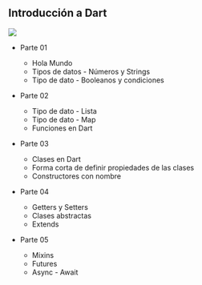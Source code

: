 ## Introducción a Dart

![](https://www.technotification.com/wp-content/uploads/2019/02/dart-programing-300x150.png)

+ Parte 01
	+ Hola Mundo
	+ Tipos de datos - Números y Strings
	+ Tipo de dato - Booleanos y condiciones

+ Parte 02
	+ Tipo de dato - Lista
	+ Tipo de dato - Map
	+ Funciones en Dart

+ Parte 03
	+ Clases en Dart
	+ Forma corta de definir propiedades de las clases
	+ Constructores con nombre

+ Parte 04
	+ Getters y Setters
	+ Clases abstractas
	+ Extends

+ Parte 05
	+ Mixins
	+ Futures
	+ Async - Await